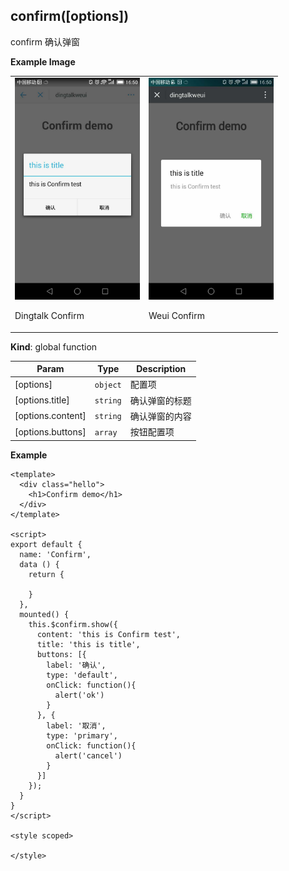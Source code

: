 <a name="actionSheet"></a>

## confirm([options])
confirm 确认弹窗

**Example Image** 
<table border="0">
    <tr>
        <td>
            <img alt="Dingtalk Confirm" src="./images/confirm_dingtalk.jpeg" width=200 />
            <p>Dingtalk Confirm</p>
        </td>
        <td>
            <img alt="Weui Confirm" src="./images/confirm_weui.jpeg" width=200 />
            <p>Weui Confirm</p>
        </td>
    </tr>
</table>


**Kind**: global function  

| Param | Type | Description |
| --- | --- | --- |
| [options] | <code>object</code> | 配置项 |
| [options.title] | <code>string</code> | 确认弹窗的标题 |
| [options.content] | <code>string</code> | 确认弹窗的内容 |
| [options.buttons] | <code>array</code> | 按钮配置项 |

**Example**  

```
<template>
  <div class="hello">
    <h1>Confirm demo</h1>
  </div>
</template>

<script>
export default {
  name: 'Confirm',
  data () {
    return {
      
    }
  },
  mounted() {
    this.$confirm.show({
      content: 'this is Confirm test',
      title: 'this is title',
      buttons: [{
        label: '确认',
        type: 'default',
        onClick: function(){
          alert('ok')
        }
      }, {
        label: '取消',
        type: 'primary',
        onClick: function(){
          alert('cancel')
        }
      }]
    });
  }
}
</script>

<style scoped>

</style>


```

